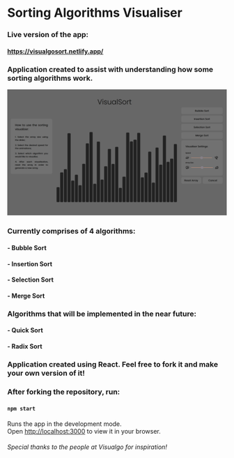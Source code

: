 # Sorting Algorithms Visualiser

### Live version of the app: 
#### https://visualgosort.netlify.app/

### Application created to assist with understanding how some sorting algorithms work.
![plot](./public/image.png)

### Currently comprises of 4 algorithms:
#### - Bubble Sort
#### - Insertion Sort
#### - Selection Sort
#### - Merge Sort

### Algorithms that will be implemented in the near future:

#### - Quick Sort
#### - Radix Sort

### Application created using React. Feel free to fork it and make your own version of it!

### After forking the repository, run:
#### `npm start`
Runs the app in the development mode.\
Open [http://localhost:3000](http://localhost:3000) to view it in your browser.

###### Special thanks to the people at Visualgo for inspiration!


